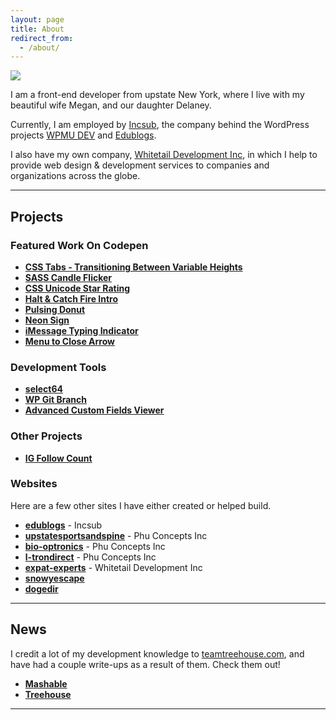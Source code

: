 ```yaml
---
layout: page
title: About
redirect_from:
  - /about/
---
```


<img src="{{ site.baseurl }}/assets/img/real-money-bw.jpg">

I am a front-end developer from upstate New York, where I live with my beautiful wife Megan, and our daughter Delaney.

Currently, I am employed by [Incsub](http://incsub.com), the company behind the WordPress projects [WPMU DEV](http://premium.wpmudev.org) and [Edublogs](http://edublogs.org).

I also have my own company, [Whitetail Development Inc](http://whitetail.io), in which I help to provide web design & development services to companies and organizations across the globe.

-----

## Projects

### Featured Work On Codepen

+ **[CSS Tabs - Transitioning Between Variable Heights](http://codepen.io/fusco/pen/Wvzjrm?ref=josephfus.co)**
+ **[SASS Candle Flicker](http://codepen.io/fusco/pen/NPxzPV?ref=josephfus.co)**
+ **[CSS Unicode Star Rating](http://codepen.io/fusco/pen/MwawEL?ref=josephfus.co)**
+ **[Halt & Catch Fire Intro](http://codepen.io/fusco/pen/BNEmRB?ref=josephfus.co)**
+ **[Pulsing Donut](http://codepen.io/fusco/pen/yYBqvr?ref=josephfus.co)**
+ **[Neon Sign](http://codepen.io/fusco/pen/kdyut?ref=josephfus.co)**
+ **[iMessage Typing Indicator](http://codepen.io/fusco/pen/XbpaYv?ref=josephfus.co)**
+ **[Menu to Close Arrow](http://codepen.io/fusco/pen/vigaB?ref=josephfus.co)**

### Development Tools

+ **[select64](http://select64.josephfus.co/?ref=josephfus.co)**
+ **[WP Git Branch](https://github.com/josephfusco/wp-git-status)**
+ **[Advanced Custom Fields Viewer](https://github.com/josephfusco/advanced-custom-fields-viewer)**

### Other Projects

+ **[IG Follow Count](https://github.com/josephfusco/ig-follow-count)**

### Websites

Here are a few other sites I have either created or helped build.

+ **[edublogs](http://edublogs.org)** - Incsub
+ **[upstatesportsandspine](http://upstatesportsandspine.com)** - Phu Concepts Inc
+ **[bio-optronics](http://bio-optronics.com)** - Phu Concepts Inc
+ **[l-trondirect](http://l-trondirect.com)** - Phu Concepts Inc
+ **[expat-experts](http://expat-experts.com?ref=josephfus.co)** - Whitetail Development Inc
+ **[snowyescape](http://snowyescape.com?ref=josephfus.co)**
+ **[dogedir](http://dogedir.com?ref=josephfus.co)**

-----

## News

I credit a lot of my development knowledge to [teamtreehouse.com](https://teamtreehouse.com/), and have had a couple write-ups as a result of them. Check them out!

+ **[Mashable](http://mashable.com/2015/01/11/teach-yourself-programming/?ref=josephfus.co)**
+ **[Treehouse](https://teamtreehouse.com/stories/joe-fusco?ref=josephfus.co)**

-----

